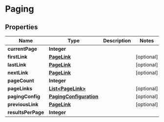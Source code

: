
# Paging

## Properties
Name | Type | Description | Notes
------------ | ------------- | ------------- | -------------
**currentPage** | **Integer** |  | 
**firstLink** | [**PageLink**](PageLink.md) |  |  [optional]
**lastLink** | [**PageLink**](PageLink.md) |  |  [optional]
**nextLink** | [**PageLink**](PageLink.md) |  |  [optional]
**pageCount** | **Integer** |  | 
**pageLinks** | [**List&lt;PageLink&gt;**](PageLink.md) |  |  [optional]
**pagingConfig** | [**PagingConfiguration**](PagingConfiguration.md) |  |  [optional]
**previousLink** | [**PageLink**](PageLink.md) |  |  [optional]
**resultsPerPage** | **Integer** |  | 



